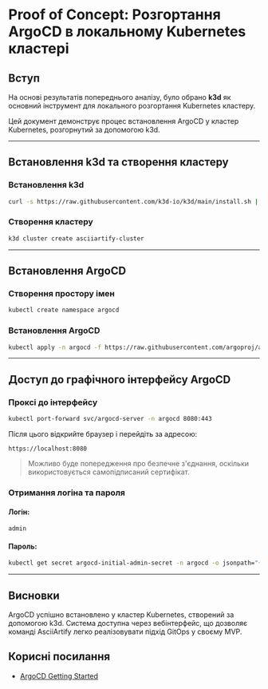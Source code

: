# Proof of Concept: Розгортання ArgoCD в локальному Kubernetes кластері

## Вступ

На основі результатів попереднього аналізу, було обрано **k3d** як основний інструмент для локального розгортання Kubernetes кластеру.

Цей документ демонструє процес встановлення ArgoCD у кластер Kubernetes, розгорнутий за допомогою k3d.

---

## Встановлення k3d та створення кластеру

### Встановлення k3d

```bash
curl -s https://raw.githubusercontent.com/k3d-io/k3d/main/install.sh | bash
```

### Створення кластеру

```bash
k3d cluster create asciiartify-cluster
```

---

## Встановлення ArgoCD

### Створення простору імен

```bash
kubectl create namespace argocd
```

### Встановлення ArgoCD

```bash
kubectl apply -n argocd -f https://raw.githubusercontent.com/argoproj/argo-cd/stable/manifests/install.yaml
```

---

## Доступ до графічного інтерфейсу ArgoCD

### Проксі до інтерфейсу

```bash
kubectl port-forward svc/argocd-server -n argocd 8080:443
```

Після цього відкрийте браузер і перейдіть за адресою:

```
https://localhost:8080
```

> Можливо буде попередження про безпечне з'єднання, оскільки використовується самопідписаний сертифікат.

### Отримання логіна та пароля

#### Логін:

```
admin
```

#### Пароль:

```bash
kubectl get secret argocd-initial-admin-secret -n argocd -o jsonpath="{.data.password}" | base64 -d
```

---

## Висновки

ArgoCD успішно встановлено у кластер Kubernetes, створений за допомогою k3d. Система доступна через вебінтерфейс, що дозволяє команді AsciiArtify легко реалізовувати підхід GitOps у своєму MVP.

## Корисні посилання

- [ArgoCD Getting Started](https://argo-cd.readthedocs.io/en/stable/getting_started/)